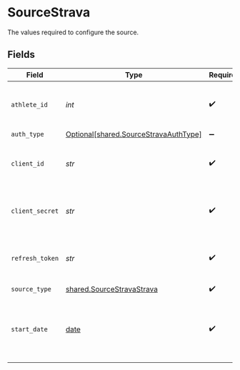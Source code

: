 # SourceStrava

The values required to configure the source.


## Fields

| Field                                                                                | Type                                                                                 | Required                                                                             | Description                                                                          | Example                                                                              |
| ------------------------------------------------------------------------------------ | ------------------------------------------------------------------------------------ | ------------------------------------------------------------------------------------ | ------------------------------------------------------------------------------------ | ------------------------------------------------------------------------------------ |
| `athlete_id`                                                                         | *int*                                                                                | :heavy_check_mark:                                                                   | The Athlete ID of your Strava developer application.                                 | 17831421                                                                             |
| `auth_type`                                                                          | [Optional[shared.SourceStravaAuthType]](../../models/shared/sourcestravaauthtype.md) | :heavy_minus_sign:                                                                   | N/A                                                                                  |                                                                                      |
| `client_id`                                                                          | *str*                                                                                | :heavy_check_mark:                                                                   | The Client ID of your Strava developer application.                                  | 12345                                                                                |
| `client_secret`                                                                      | *str*                                                                                | :heavy_check_mark:                                                                   | The Client Secret of your Strava developer application.                              | fc6243f283e51f6ca989aab298b17da125496f50                                             |
| `refresh_token`                                                                      | *str*                                                                                | :heavy_check_mark:                                                                   | The Refresh Token with the activity: read_all permissions.                           | fc6243f283e51f6ca989aab298b17da125496f50                                             |
| `source_type`                                                                        | [shared.SourceStravaStrava](../../models/shared/sourcestravastrava.md)               | :heavy_check_mark:                                                                   | N/A                                                                                  |                                                                                      |
| `start_date`                                                                         | [date](https://docs.python.org/3/library/datetime.html#date-objects)                 | :heavy_check_mark:                                                                   | UTC date and time. Any data before this date will not be replicated.                 | 2021-03-01T00:00:00Z                                                                 |